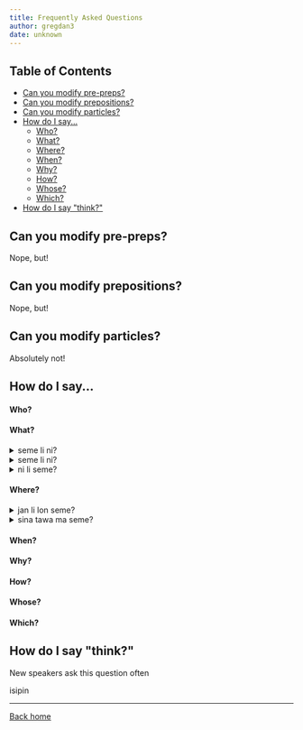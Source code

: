 ```yaml
---
title: Frequently Asked Questions
author: gregdan3
date: unknown
---
```


## Table of Contents

<!-- toc -->

- [Can you modify pre-preps?](#can-you-modify-pre-preps)
- [Can you modify prepositions?](#can-you-modify-prepositions)
- [Can you modify particles?](#can-you-modify-particles)
- [How do I say...](#how-do-i-say)
  - [Who?](#who)
  - [What?](#what)
  - [Where?](#where)
  - [When?](#when)
  - [Why?](#why)
  - [How?](#how)
  - [Whose?](#whose)
  - [Which?](#which)
- [How do I say "think?"](#how-do-i-say-think)

<!-- tocstop -->

## Can you modify pre-preps?

Nope, but!

## Can you modify prepositions?

Nope, but!

## Can you modify particles?

Absolutely not!

## How do I say...

#### Who?

#### What?

<details> <summary> seme li ni? </summary>

What did this?

---

</details>

<details> <summary> seme li ni? </summary>

What did this?

---

</details>

<details> <summary> ni li seme? </summary>

What is this?

---

- What is this doing?
- What property describes that?
- What action is this taking?

</details>

#### Where?

<details> <summary> jan li lon seme? </summary>

Where is everyone?

---

- Where is anyone?
- People are where?
- Somebody is where?
- What kind of existing are people doing?

</details>

<details> <summary> sina tawa ma seme? </summary>

Where are you going?

---

- What place are you going to?

</details>

#### When?

#### Why?

#### How?

#### Whose?

#### Which?

## How do I say "think?"

New speakers ask this question often

isipin

---

[Back home](/toki-pona/)
